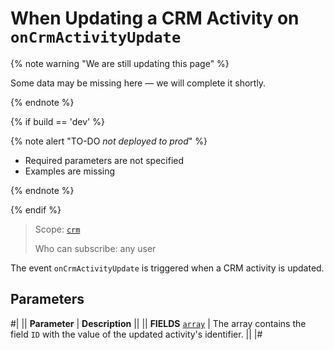 # When Updating a CRM Activity on `onCrmActivityUpdate`

{% note warning "We are still updating this page" %}

Some data may be missing here — we will complete it shortly.

{% endnote %}

{% if build == 'dev' %}

{% note alert "TO-DO _not deployed to prod_" %}

- Required parameters are not specified
- Examples are missing

{% endnote %}

{% endif %}

> Scope: [`crm`](../../../../scopes/permissions.md)
>
> Who can subscribe: any user

The event `onCrmActivityUpdate` is triggered when a CRM activity is updated.

## Parameters

#|
|| **Parameter** | **Description** ||
|| **FIELDS**
[`array`](../../../../data-types.md) | The array contains the field `ID` with the value of the updated activity's identifier. || 
|#